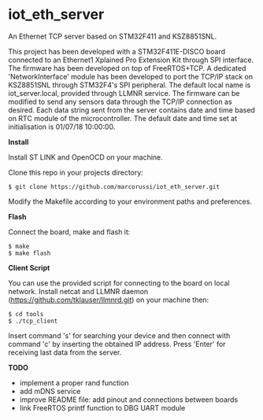 # iot_eth_server
An Ethernet TCP server based on STM32F411 and KSZ8851SNL.

This project has been developed with a STM32F411E-DISCO board connected to an Ethernet1 Xplained Pro Extension Kit through SPI interface. The firmware has been developed on top of FreeRTOS+TCP. A dedicated 'NetworkInterface' module has been developed to port the TCP/IP stack on KSZ8851SNL through STM32F4's SPI peripheral.
The default local name is iot_server.local, provided through LLMNR service.
The firmware can be modified to send any sensors data through the TCP/IP connection as desired. Each data string sent from the server contains date and time based on RTC module of the microcontroller. The default date and time set at initialisation is 01/07/18 10:00:00. 


**Install**

Install ST LINK and OpenOCD on your machine.

Clone this repo in your projects directory:

    $ git clone https://github.com/marcorussi/iot_eth_server.git

Modify the Makefile according to your environment paths and preferences.


**Flash**

Connect the board, make and flash it:
 
    $ make
    $ make flash


**Client Script**

You can use the provided script for connecting to the board on local network. Install netcat and LLMNR daemon (https://github.com/tklauser/llmnrd.git) on your machine then:
 
    $ cd tools
    $ ./tcp_client 

Insert command 's' for searching your device and then connect with command 'c' by inserting the obtained IP address. Press 'Enter' for receiving last data from the server.


**TODO**

* implement a proper rand function
* add mDNS service
* improve README file: add pinout and connections between boards
* link FreeRTOS printf function to DBG UART module


